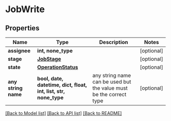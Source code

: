 # JobWrite


## Properties
Name | Type | Description | Notes
------------ | ------------- | ------------- | -------------
**assignee** | **int, none_type** |  | [optional] 
**stage** | [**JobStage**](JobStage.md) |  | [optional] 
**state** | [**OperationStatus**](OperationStatus.md) |  | [optional] 
**any string name** | **bool, date, datetime, dict, float, int, list, str, none_type** | any string name can be used but the value must be the correct type | [optional]

[[Back to Model list]](../README.md#documentation-for-models) [[Back to API list]](../README.md#documentation-for-api-endpoints) [[Back to README]](../README.md)


